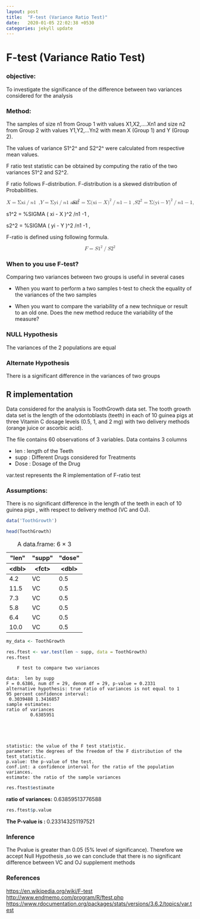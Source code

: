 ```yaml
---
layout: post
title:  "F-test (Variance Ratio Test)"
date:   2020-01-05 22:02:38 +0530
categories: jekyll update
---
```

# F-test (Variance Ratio Test) 

### objective:

To investigate the significance of the difference between two variances considered for the analysis

### Method:


The samples of size n1 from Group 1 with values X1,X2,....Xn1 and size n2 from Group 2 with values Y1,Y2,...Yn2 with mean X (Group 1) and Y (Group 2). 

The values of  variance S1^2^ and S2^2^ were calculated from respective mean values.

F ratio test statistic can be obtained by computing the ratio of the two variances S1^2 and S2^2.

F ratio follows F-distribution. F-distribution is a skewed distribution of Probabilities.

<?xml version="1.0" encoding="UTF-8"?>

<math xmlns="http://www.w3.org/1998/Math/MathML">
 <semantics>
  <mrow>
   <mrow>
    <mi>X</mi>
    <mo stretchy="false">=</mo>
    <mi mathvariant="normal">Σ</mi>
   </mrow>
   <mrow>
    <mi mathvariant="italic">xi</mi>
    <mo stretchy="false">/</mo>
    <mi>n</mi>
   </mrow>
   <mn>1</mn>
   <mpadded lspace = "0.5em" width = "+0.8em">
   <mi>, </mi>
   </mpadded>
   <mrow>
    <mi>Y</mi>
    <mo stretchy="false">=</mo>
    <mi mathvariant="normal">Σ</mi>
   </mrow>
   <mrow>
    <mi mathvariant="italic">yi</mi>
    <mo stretchy="false">/</mo>
    <mi>n</mi>
   </mrow>
   <mn>1</mn>
   <mspace linebreak='newline' />
   <mspace linebreak='newline' />
  <mspace linebreak='newline' />
  <mpadded lspace = "0.3em" width = "+0.6em">
   <mtext> and calculate standard deviation</mtext> 
   </mpadded>
   <mspace linebreak='newline' />
  <mi>S</mi>
   <mrow>
    <msup>
     <mn>1</mn>
     <mn>2</mn>
    </msup>
    <mo stretchy="false">=</mo>
    <mi mathvariant="normal">Σ</mi>
   </mrow>
   <mrow>
    <msup>
     <mrow>
      <mo fence="true" stretchy="false">(</mo>
      <mrow>
       <mrow>
        <mi mathvariant="italic">xi</mi>
        <mo stretchy="false">−</mo>
        <mi>X</mi>
       </mrow>
      </mrow>
      <mo fence="true" stretchy="false">)</mo>
     </mrow>
     <mn>2</mn>
    </msup>
    <mo stretchy="false">/</mo>
    <mi>n</mi>
   </mrow>
   <mrow>
    <mn>1</mn>
    <mo stretchy="false">−</mo>
    <mn>1</mn>
   </mrow>
   <mpadded lspace = "0.3em" width = "+0.6em">
   <mi>,</mi>
   </mpadded>
   <mi>S</mi>
   <mrow>
    <msup>
     <mn>2</mn>
     <mn>2</mn>
    </msup>
    <mo stretchy="false">=</mo>
    <mi mathvariant="normal">Σ</mi>
   </mrow>
   <mrow>
    <msup>
     <mrow>
      <mo fence="true" stretchy="false">(</mo>
      <mrow>
       <mrow>
        <mi mathvariant="italic">yi</mi>
        <mo stretchy="false">−</mo>
        <mi>Y</mi>
       </mrow>
      </mrow>
      <mo fence="true" stretchy="false">)</mo>
     </mrow>
     <mn>2</mn>
    </msup>
    <mo stretchy="false">/</mo>
    <mi>n</mi>
   </mrow>
   <mrow>
    <mn>1</mn>
    <mo stretchy="false">−</mo>
    <mn>1</mn>
   </mrow>
   <mi>,</mi>
  </mrow>
  <annotation encoding="StarMath 5.0">x =%SIGMA xi / n1 ,                y =%SIGMA yi / n1


 s1^2 = %SIGMA ( xi - X )^2 /n1 -1 ,
 
 s2^2 = %SIGMA ( yi - Y )^2 /n1 -1 ,
 
 </annotation>
 </semantics>
</math>

F-ratio is defined using following formula.

<?xml version="1.0" encoding="UTF-8"?>
<math xmlns="http://www.w3.org/1998/Math/MathML" display="block">
 <semantics>
  <mrow>
   <mrow>
    <mi>F</mi>
    <mo stretchy="false">=</mo>
    <mi>S</mi>
   </mrow>
   <mrow>
    <msup>
     <mn>1</mn>
     <mn>2</mn>
    </msup>
    <mo stretchy="false">/</mo>
    <mi>S</mi>
   </mrow>
   <msup>
    <mn>2</mn>
    <mn>2</mn>
   </msup>
  </mrow>
  <annotation encoding="StarMath 5.0">F = S1^2/S2^2</annotation>
 </semantics>
</math>

### When to you use F-test?

Comparing two variances between two groups is useful in several cases

- When you want to perform a two samples t-test to check the equality of the variances of the two samples

- When you want to compare the variability of a new technique or result to an old one. Does the new method reduce the variability of the measure?

### NULL Hypothesis

The variances of the 2 populations are equal

### Alternate Hypothesis

There is a significant difference in the variances of two groups

## R implementation 

Data considered for the analysis is ToothGrowth data set. The tooth growth data set is the length of the odontoblasts (teeth) in each of 10 guinea pigs at three Vitamin C dosage levels (0.5, 1, and 2 mg) with two delivery methods (orange juice or ascorbic acid).

The file contains 60 observations of 3 variables. Data contains 3 columns 

- len : length of the Teeth
- supp : Different Drugs considered for Treatments
- Dose : Dosage of the Drug

var.test represents the R implementation of F-ratio test

### Assumptions:

There is no significant difference in the length of the teeth in each of 10 guinea pigs , with respect to delivery method (VC and OJ).

```R
data('ToothGrowth')
```


```R
head(ToothGrowth)
```


<table>
<caption>A data.frame: 6 × 3</caption>
<thead>
	<tr><th scope=col>"len"</th><th scope=col>"supp"</th><th scope=col>"dose"</th></tr>
	<tr><th scope=col>&lt;dbl&gt;</th><th scope=col>&lt;fct&gt;</th><th scope=col>&lt;dbl&gt;</th></tr>
</thead>
<tbody>
	<tr><td> 4.2</td><td>VC</td><td>0.5</td></tr>
	<tr><td>11.5</td><td>VC</td><td>0.5</td></tr>
	<tr><td> 7.3</td><td>VC</td><td>0.5</td></tr>
	<tr><td> 5.8</td><td>VC</td><td>0.5</td></tr>
	<tr><td> 6.4</td><td>VC</td><td>0.5</td></tr>
	<tr><td>10.0</td><td>VC</td><td>0.5</td></tr>
</tbody>
</table>




```R
my_data <- ToothGrowth
```


```R
res.ftest <- var.test(len ~ supp, data = ToothGrowth)
res.ftest
```


    
    	F test to compare two variances
    
    data:  len by supp
    F = 0.6386, num df = 29, denom df = 29, p-value = 0.2331
    alternative hypothesis: true ratio of variances is not equal to 1
    95 percent confidence interval:
     0.3039488 1.3416857
    sample estimates:
    ratio of variances 
             0.6385951 





    statistic: the value of the F test statistic.
    parameter: the degrees of the freedom of the F distribution of the test statistic.
    p.value: the p-value of the test.
    conf.int: a confidence interval for the ratio of the population variances.
    estimate: the ratio of the sample variances




```R
res.ftest$estimate
```


<strong>ratio of variances:</strong> 0.63859513776588



```R
res.ftest$p.value
```


<strong>The P-value is : </strong> 0.233143251197521

### Inference

The Pvalue is greater than 0.05 (5% level of significance). Therefore we accept Null Hypothesis ,so we can conclude that there is no significant difference between VC and OJ supplement methods

### References

https://en.wikipedia.org/wiki/F-test
http://www.endmemo.com/program/R/ftest.php
https://www.rdocumentation.org/packages/stats/versions/3.6.2/topics/var.test

